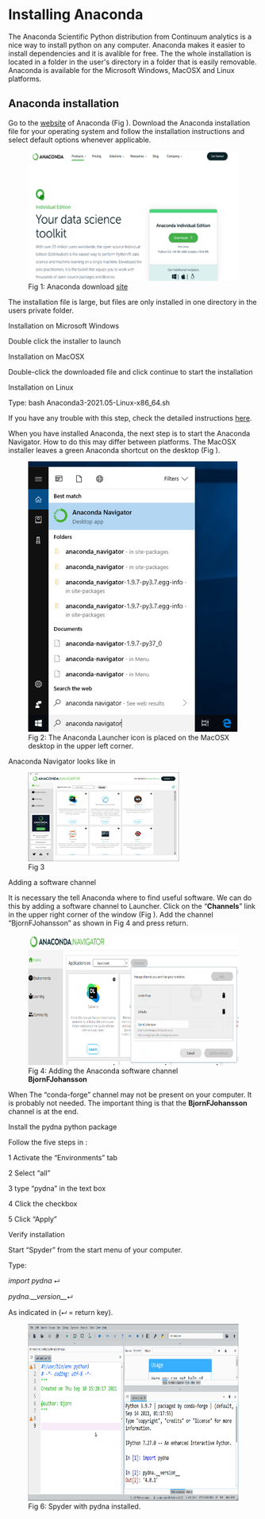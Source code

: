 # Installing Anaconda

The Anaconda Scientific Python distribution from Continuum analytics is
a nice way to install python on any computer. Anaconda makes it easier
to install dependencies and it is avalible for free. The the whole
installation is located in a folder in the user's directory in a folder
that is easily removable. Anaconda is available for the Microsoft
Windows, MacOSX and Linux platforms.

## Anaconda installation

Go to the [website](https://store.continuum.io/cshop/anaconda/) of
Anaconda (Fig ). Download the Anaconda installation file for your
operating system and follow the installation instructions and select
default options whenever applicable.

<figure>
<img src="./Pictures/100000000000066300000367E8DBE9035702E194.png" style="width:11.679cm;height:6.941cm" alt="Fig 1: Anaconda download site " /><figcaption aria-hidden="true">Fig 1: Anaconda download <a href="https://store.continuum.io/cshop/anaconda/">site</a> </figcaption>
</figure>

The installation file is large, but files are only installed in one
directory in the users private folder.

Installation on Microsoft Windows

Double click the installer to launch

Installation on MacOSX

Double-click the downloaded file and click continue to start the
installation

Installation on Linux

Type: bash Anaconda3-2021.05-Linux-x86_64.sh

If you have any trouble with this step, check the detailed instructions
[here](https://docs.anaconda.com/anaconda/install).

When you have installed Anaconda, the next step is to start the Anaconda
Navigator. How to do this may differ between platforms. The MacOSX
installer leaves a green Anaconda shortcut on the desktop (Fig ).

<figure>
<img src="./Pictures/10000000000001EC0000027B4B02E63135274546.png" style="width:11.165cm;height:14.409cm" alt="Fig 2: The Anaconda Launcher icon is placed on the MacOSX desktop in the upper left corner." /><figcaption aria-hidden="true">Fig 2: The Anaconda Launcher icon is placed on the MacOSX desktop in the upper left corner.</figcaption>
</figure>

Anaconda Navigator looks like in

<figure>
<img src="./Pictures/10000001000004B2000002F2B7BC762039E2E2C2.png" style="width:8.031cm;height:4.736cm" alt="Fig 3" /><figcaption aria-hidden="true">Fig 3</figcaption>
</figure>

Adding a software channel

It is necessary the tell Anaconda where to find useful software. We can
do this by adding a software channel to Launcher. Click on the
“**Channels**” link in the upper right corner of the window (Fig ). Add
the channel “BjornFJohansson” as shown in Fig 4 and press return.

<figure>
<img src="./Pictures/1000000000000426000001BDD60814A76A4CDA43.png" style="width:16.72cm;height:7.004cm" alt="Fig 4: Adding the Anaconda software channel BjornFJohansson" /><figcaption aria-hidden="true">Fig 4: Adding the Anaconda software channel <strong>BjornFJohansson</strong></figcaption>
</figure>

When The “conda-forge” channel may not be present on your computer. It
is probably not needed. The important thing is that the
**BjornFJohansson** channel is at the end.

Install the pydna python package

Follow the five steps in :

1 Activate the “Environments” tab

2 Select “all”

3 type “pydna” in the text box

4 Click the checkbox

5 Click “Apply”

Verify installation

Start “Spyder” from the start menu of your computer.

Type:

*import pydna* ⮠

*pydna.\_\_version\_\_*⮠

As indicated in (⮠ = return key).

<figure>
<img src="./Pictures/10000001000005A2000002FB6E7D6CA2765BD9A8.png" style="width:17.801cm;height:9.417cm" alt="Fig 6: Spyder with pydna installed." /><figcaption aria-hidden="true">Fig 6: Spyder with pydna installed.</figcaption>
</figure>
